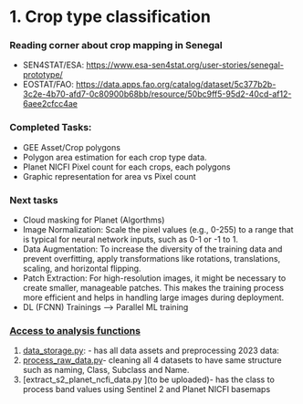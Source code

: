 # 1. Crop type classification


### Reading corner about crop mapping in Senegal
- SEN4STAT/ESA: https://www.esa-sen4stat.org/user-stories/senegal-prototype/
- EOSTAT/FAO: https://data.apps.fao.org/catalog/dataset/5c377b2b-3c2e-4b70-afd7-0c80900b68bb/resource/50bc9ff5-95d2-40cd-af12-6aee2cfcc4ae

### Completed Tasks:
- GEE Asset/Crop polygons
- Polygon area estimation for each crop type data.
- Planet NICFI Pixel count for each crops, each polygons
- Graphic representation for area vs Pixel count

### Next tasks
- Cloud masking for Planet (Algorthms)
- Image Normalization: Scale the pixel values (e.g., 0-255) to a range that is typical for neural network inputs, such as 0-1 or -1 to 1.
- Data Augmentation: To increase the diversity of the training data and prevent overfitting, apply transformations like rotations, translations, scaling, and horizontal flipping.
- Patch Extraction: For high-resolution images, it might be necessary to create smaller, manageable patches. This makes the training process more efficient and helps in handling large images during deployment.
- DL (FCNN) Trainings --> Parallel ML training

### [Access to analysis functions](https://drive.google.com/drive/folders/1-581wdLjY0_tf__913l5cY8tq4n4SqBV?usp=sharing)

1. [data_storage.py](https://drive.google.com/file/d/1-6_x0L6_yxaj3oxwmGJoYbn6luBgcnwX/view?usp=drive_link): - has all data assets and preprocessing 2023 data:
2. [process_raw_data.py](https://drive.google.com/file/d/1-9158gNZZzkJLlUvEiqUkq6S7cVNLMf4/view?usp=drive_link)- cleaning all 4 datasets to have same structure such as naming, Class, Subclass and Name.
3. [extract_s2_planet_ncfi_data.py ](to be uploaded)- has the class to process band values using Sentinel 2 and Planet NICFI basemaps

